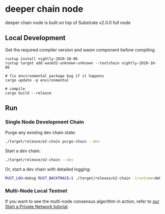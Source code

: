 # deeper chain node

deeper chain node is built on top of Substrate v2.0.0 full node

## Local Development

Get the required compiler version and wasm component before compiling.

```
rustup install nightly-2020-10-06
rustup target add wasm32-unknown-unknown --toolchain nightly-2020-10-06

# fix environmental package bug if it happens
cargo update -p environmental

# compile
cargo build --release
```

## Run

### Single Node Development Chain

Purge any existing dev chain state:

```bash
./target/release/e2-chain purge-chain --dev
```

Start a dev chain:

```bash
./target/release/e2-chain --dev
```

Or, start a dev chain with detailed logging:

```bash
RUST_LOG=debug RUST_BACKTRACE=1 ./target/release/e2-chain -lruntime=debug --dev
```

### Multi-Node Local Testnet

If you want to see the multi-node consensus algorithm in action, refer to
[our Start a Private Network tutorial](https://substrate.dev/docs/en/tutorials/start-a-private-network/).

